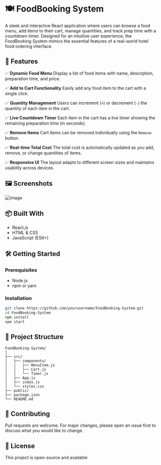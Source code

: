 

# 🍽️ FoodBooking System

A sleek and interactive React application where users can browse a food menu, add items to their cart, manage quantities, and track prep time with a countdown timer. Designed for an intuitive user experience, the FoodBooking System mimics the essential features of a real-world hotel food ordering interface.

## 🚀 Features

✅ **Dynamic Food Menu**
Display a list of food items with name, description, preparation time, and price.

✅ **Add to Cart Functionality**
Easily add any food item to the cart with a single click.

✅ **Quantity Management**
Users can increment (`+`) or decrement (`-`) the quantity of each item in the cart.

✅ **Live Countdown Timer**
Each item in the cart has a live timer showing the remaining preparation time (in seconds).

✅ **Remove Items**
Cart items can be removed individually using the `Remove` button.

✅ **Real-time Total Cost**
The total cost is automatically updated as you add, remove, or change quantities of items.

✅ **Responsive UI**
The layout adapts to different screen sizes and maintains usability across devices.

## 🖼️ Screenshots

![image](https://github.com/user-attachments/assets/47c418e2-956f-489a-a19b-7bc396d51d57)



## 📦 Built With

* React.js
* HTML & CSS
* JavaScript (ES6+)

## 🛠️ Getting Started

### Prerequisites

* Node.js
* npm or yarn

### Installation

```bash
git clone https://github.com/yourusername/FoodBooking-System.git
cd FoodBooking-System
npm install
npm start
```

## 📁 Project Structure

```
FoodBooking-System/
│
├── src/
│   ├── components/
│   │   ├── MenuItem.js
│   │   ├── Cart.js
│   │   └── Timer.js
│   ├── App.js
│   ├── index.js
│   └── styles.css
├── public/
├── package.json
└── README.md
```

## 🤝 Contributing

Pull requests are welcome. For major changes, please open an issue first to discuss what you would like to change.

## 📃 License

This project is open-source and available 


